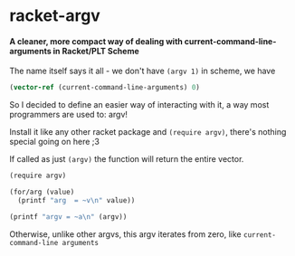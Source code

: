 # racket-argv
#### A cleaner, more compact way of dealing with current-command-line-arguments in Racket/PLT Scheme

The name itself says it all - we don't have `(argv 1)`
in scheme, we have 
```scm
(vector-ref (current-command-line-arguments) 0)
```

So I decided to define an easier way of interacting with it, a way most programmers are used to: argv!

Install it like any other racket package and `(require argv)`, there's nothing special going on here ;3

If called as just `(argv)` the function will return the entire vector. 
```scm
(require argv)

(for/arg (value)
  (printf "arg  = ~v\n" value))

(printf "argv = ~a\n" (argv))
```

Otherwise, unlike other argvs, this argv iterates from zero, like `current-command-line arguments`
